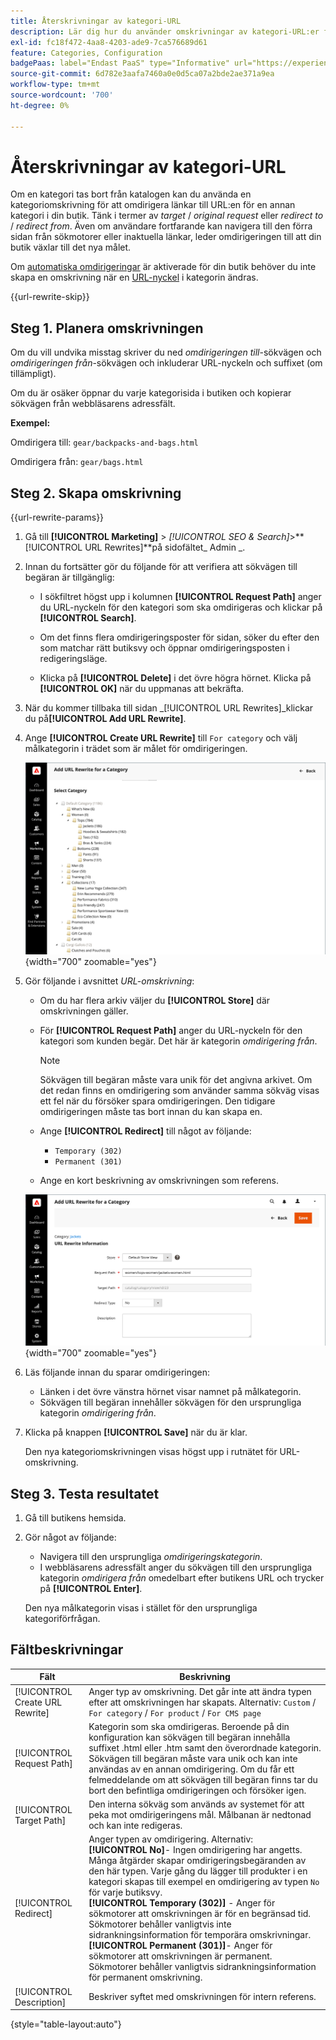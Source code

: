 ```yaml
---
title: Återskrivningar av kategori-URL
description: Lär dig hur du använder omskrivningar av kategori-URL:er för att omdirigera länkar till URL:en för en annan kategori i din Commerce-butik.
exl-id: fc18f472-4aa8-4203-ade9-7ca576689d61
feature: Categories, Configuration
badgePaas: label="Endast PaaS" type="Informative" url="https://experienceleague.adobe.com/en/docs/commerce/user-guides/product-solutions" tooltip="Gäller endast Adobe Commerce i molnprojekt (Adobe-hanterad PaaS-infrastruktur) och lokala projekt."
source-git-commit: 6d782e3aafa7460a0e0d5ca07a2bde2ae371a9ea
workflow-type: tm+mt
source-wordcount: '700'
ht-degree: 0%

---
```


# Återskrivningar av kategori-URL

Om en kategori tas bort från katalogen kan du använda en kategoriomskrivning för att omdirigera länkar till URL:en för en annan kategori i din butik. Tänk i termer av _target_ / _original request_ eller _redirect to_ / _redirect from_. Även om användare fortfarande kan navigera till den förra sidan från sökmotorer eller inaktuella länkar, leder omdirigeringen till att din butik växlar till det nya målet.

Om [automatiska omdirigeringar](url-redirect-product-automatic.md) är aktiverade för din butik behöver du inte skapa en omskrivning när en [URL-nyckel](../catalog/catalog-urls.md) i kategorin ändras.

{{url-rewrite-skip}}

## Steg 1. Planera omskrivningen

Om du vill undvika misstag skriver du ned _omdirigeringen till_-sökvägen och _omdirigeringen från_-sökvägen och inkluderar URL-nyckeln och suffixet (om tillämpligt).

Om du är osäker öppnar du varje kategorisida i butiken och kopierar sökvägen från webbläsarens adressfält.

**Exempel:**

Omdirigera till: `gear/backpacks-and-bags.html`

Omdirigera från: `gear/bags.html`

## Steg 2. Skapa omskrivning

{{url-rewrite-params}}

1. Gå till **[!UICONTROL Marketing]** > _[!UICONTROL SEO & Search]_>**[!UICONTROL URL Rewrites]**på sidofältet_ Admin _.

1. Innan du fortsätter gör du följande för att verifiera att sökvägen till begäran är tillgänglig:

   - I sökfiltret högst upp i kolumnen **[!UICONTROL Request Path]** anger du URL-nyckeln för den kategori som ska omdirigeras och klickar på **[!UICONTROL Search]**.

   - Om det finns flera omdirigeringsposter för sidan, söker du efter den som matchar rätt butiksvy och öppnar omdirigeringsposten i redigeringsläge.

   - Klicka på **[!UICONTROL Delete]** i det övre högra hörnet. Klicka på **[!UICONTROL OK]** när du uppmanas att bekräfta.

1. När du kommer tillbaka till sidan _[!UICONTROL URL Rewrites]_klickar du på&#x200B;**[!UICONTROL Add URL Rewrite]**.

1. Ange **[!UICONTROL Create URL Rewrite]** till `For category` och välj målkategorin i trädet som är målet för omdirigeringen.

   ![Skriv om URL - välj kategori](./assets/url-rewrite-category-choose.png){width="700" zoomable="yes"}

1. Gör följande i avsnittet _URL-omskrivning_:

   - Om du har flera arkiv väljer du **[!UICONTROL Store]** där omskrivningen gäller.

   - För **[!UICONTROL Request Path]** anger du URL-nyckeln för den kategori som kunden begär. Det här är kategorin _omdirigering från_.

     >[!NOTE]
     >
     >Sökvägen till begäran måste vara unik för det angivna arkivet. Om det redan finns en omdirigering som använder samma sökväg visas ett fel när du försöker spara omdirigeringen. Den tidigare omdirigeringen måste tas bort innan du kan skapa en.

   - Ange **[!UICONTROL Redirect]** till något av följande:

      - `Temporary (302)`
      - `Permanent (301)`

   - Ange en kort beskrivning av omskrivningen som referens.

   ![Lägg till URL-omskrivning för kategori](./assets/url-rewrite-for-category.png){width="700" zoomable="yes"}

1. Läs följande innan du sparar omdirigeringen:

   - Länken i det övre vänstra hörnet visar namnet på målkategorin.
   - Sökvägen till begäran innehåller sökvägen för den ursprungliga kategorin _omdirigering från_.

1. Klicka på knappen **[!UICONTROL Save]** när du är klar.

   Den nya kategoriomskrivningen visas högst upp i rutnätet för URL-omskrivning.

## Steg 3. Testa resultatet

1. Gå till butikens hemsida.

1. Gör något av följande:

   - Navigera till den ursprungliga _omdirigeringskategorin_.
   - I webbläsarens adressfält anger du sökvägen till den ursprungliga kategorin _omdirigera från_ omedelbart efter butikens URL och trycker på **[!UICONTROL Enter]**.

   Den nya målkategorin visas i stället för den ursprungliga kategoriförfrågan.

## Fältbeskrivningar

| Fält | Beskrivning |
|--- |--- |
| [!UICONTROL Create URL Rewrite] | Anger typ av omskrivning. Det går inte att ändra typen efter att omskrivningen har skapats. Alternativ: `Custom` / `For category` / `For product` / `For CMS page` |
| [!UICONTROL Request Path] | Kategorin som ska omdirigeras. Beroende på din konfiguration kan sökvägen till begäran innehålla suffixet .html eller .htm samt den överordnade kategorin. Sökvägen till begäran måste vara unik och kan inte användas av en annan omdirigering. Om du får ett felmeddelande om att sökvägen till begäran finns tar du bort den befintliga omdirigeringen och försöker igen. |
| [!UICONTROL Target Path] | Den interna sökväg som används av systemet för att peka mot omdirigeringens mål. Målbanan är nedtonad och kan inte redigeras. |
| [!UICONTROL Redirect] | Anger typen av omdirigering. Alternativ: <br/>**[!UICONTROL No]**- Ingen omdirigering har angetts. Många åtgärder skapar omdirigeringsbegäranden av den här typen. Varje gång du lägger till produkter i en kategori skapas till exempel en omdirigering av typen `No` för varje butiksvy.<br/>**[!UICONTROL Temporary (302)]** - Anger för sökmotorer att omskrivningen är för en begränsad tid. Sökmotorer behåller vanligtvis inte sidrankningsinformation för temporära omskrivningar. <br/>**[!UICONTROL Permanent (301)]**- Anger för sökmotorer att omskrivningen är permanent. Sökmotorer behåller vanligtvis sidrankningsinformation för permanent omskrivning. |
| [!UICONTROL Description] | Beskriver syftet med omskrivningen för intern referens. |

{style="table-layout:auto"}

